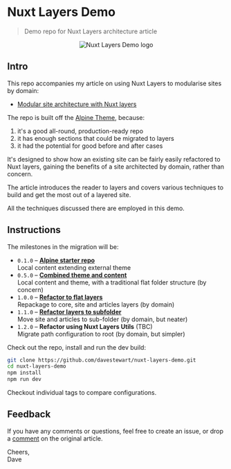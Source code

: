 # Nuxt Layers Demo

> Demo repo for Nuxt Layers architecture article

<p align="center">
  <img src="https://raw.githubusercontent.com/davestewart/nuxt-layers-demo/main/splash.png" alt="Nuxt Layers Demo logo">
</p>

## Intro

This repo accompanies my article on using Nuxt Layers to modularise sites by domain:

- [Modular site architecture with Nuxt layers](https://davestewart.co.uk/blog/nuxt-layers/)

The repo is built off the [Alpine Theme](https://github.com/nuxt-themes/alpine), because:

1. it's a good all-round, production-ready repo
2. it has enough sections that could be migrated to layers
3. it had the potential for good before and after cases

It's designed to show how an existing site can be fairly easily refactored to Nuxt layers, gaining the benefits of a site architected by domain, rather than concern.

The article introduces the reader to layers and covers various techniques to build and get the most out of a layered site.

All the techniques discussed there are employed in this demo.

## Instructions

The milestones in the migration will be:

- `0.1.0` – **[Alpine starter repo](https://github.com/davestewart/nuxt-layers-demo/tree/16f9e7a0a9555d889d236d2f36f8a7f040105d4a)**<br>
  Local content extending external theme
- `0.5.0` – **[Combined theme and content](https://github.com/davestewart/nuxt-layers-demo/tree/8eb099e84d89204466e9ac7c8b3eb74eabc100af)**<br>
  Local content and theme, with a traditional flat folder structure (by concern)
- `1.0.0` – **[Refactor to flat layers](https://github.com/davestewart/nuxt-layers-demo/tree/a9345e527f340c71a5de286a19e19b90edc2d25c)**<br>
  Repackage to core, site and articles layers (by domain)
- `1.1.0` – **[Refactor layers to subfolder](https://github.com/davestewart/nuxt-layers-demo/tree/e022ec2f995128a4287ffa5bbedccbf40ec77594)**<br>
  Move site and articles to sub-folder (by domain, but neater)
- `1.2.0` – **Refactor using Nuxt Layers Utils** (TBC)<br>
  Migrate path configuration to root (by domain, but simpler)

Check out the repo, install and run the dev build:

```bash
git clone https://github.com/davestewart/nuxt-layers-demo.git
cd nuxt-layers-demo
npm install
npm run dev
```

Checkout individual tags to compare configurations.


## Feedback

If you have any comments or questions, feel free to create an issue, or drop a [comment](http://davestewart.co.uk/blog/nuxt-layers/#hyvor-talk-view) on the original article.

Cheers,<br>
Dave
